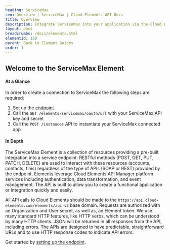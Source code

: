 ```yaml
---
heading: ServiceMax
seo: Overview | ServiceMax | Cloud Elements API Docs
title: Overview
description: Integrate ServiceMax into your application via the Cloud Elements APIs.
layout: docs
breadcrumbs: /docs/elements.html
elementId: 169
parent: Back to Element Guides
order: 1
---
```


## Welcome to the ServiceMax Element


#### At a Glance

In order to create a connection to ServiceMax the following steps are required:

1. Set up the [endpoint](servicemax-endpoint-setup.html)
2. Call the `GET /elements/servicemax/oauth/url` with your ServiceMax API key and secret
3. Call the `POST /instances` API to instantiate your ServiceMax connected app

#### In Depth

The ServiceMax Element is a collection of resources providing a pre-built integration into a service endpoint. RESTful methods (POST, GET, PUT, PATCH, DELETE) are used to interact with these resources (accounts, contacts, files) regardless of the type of APIs (SOAP or REST) provided by the endpoint. Elements leverage Cloud Elements API Manager platform services including authentication, data transformation, and event management.  The API is built to allow you to create a functional application or integration quickly and easily.

All API calls to Cloud Elements should be made to the `https://api.cloud-elements.com/elements/api-v2` base domain. Requests are authorized with an Organization and User secret, as well as, an Element token.  We use many standard HTTP features, like HTTP verbs, which can be understood by many HTTP clients. JSON will be returned in all responses from the API, including errors. The APIs are designed to have predictable, straightforward URLs and to use HTTP response codes to indicate API errors.

Get started by [setting up the endpoint](servicemax-endpoint-setup.html).
